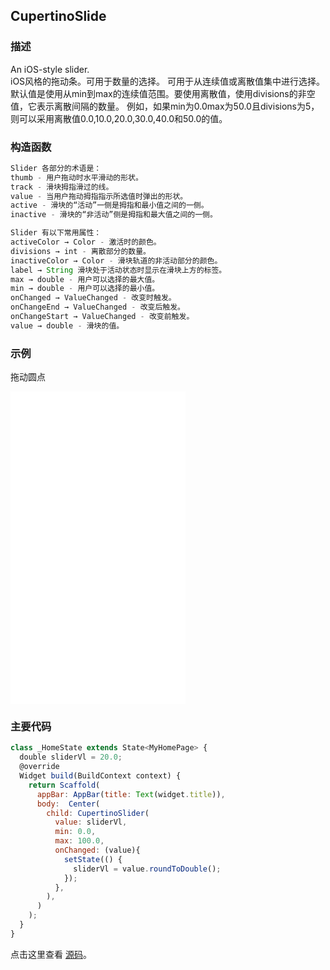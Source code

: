 ## CupertinoSlide

### 描述
An iOS-style slider.  
iOS风格的拖动条。可用于数量的选择。
可用于从连续值或离散值集中进行选择。默认值是使用从min到max的连续值范围。要使用离散值，使用divisions的非空值，它表示离散间隔的数量。
例如，如果min为0.0max为50.0且divisions为5，则可以采用离散值0.0,10.0,20.0,30.0,40.0和50.0的值。

### 构造函数
```javascript
Slider 各部分的术语是：
thumb - 用户拖动时水平滑动的形状。
track - 滑块拇指滑过的线。
value - 当用户拖动拇指指示所选值时弹出的形状。
active - 滑块的“活动”一侧是拇指和最小值之间的一侧。
inactive - 滑块的“非活动”侧是拇指和最大值之间的一侧。

Slider 有以下常用属性：
activeColor → Color - 激活时的颜色。
divisions → int - 离散部分的数量。
inactiveColor → Color - 滑块轨道的非活动部分的颜色。
label → String 滑块处于活动状态时显示在滑块上方的标签。
max → double - 用户可以选择的最大值。
min → double - 用户可以选择的最小值。
onChanged → ValueChanged - 改变时触发。
onChangeEnd → ValueChanged - 改变后触发。
onChangeStart → ValueChanged - 改变前触发。
value → double - 滑块的值。
```


### 示例  
拖动圆点
<iframe src="./web/index.html" width="280px" height="500px" frameborder="0" scrolling="no"></iframe>

### 主要代码
```javascript
class _HomeState extends State<MyHomePage> {
  double sliderVl = 20.0;
  @override
  Widget build(BuildContext context) {
    return Scaffold(
      appBar: AppBar(title: Text(widget.title)),
      body:  Center(
        child: CupertinoSlider(
          value: sliderVl,
          min: 0.0,
          max: 100.0,
          onChanged: (value){
            setState(() {
              sliderVl = value.roundToDouble();
            });
          },
        ),
      )
    );
  }
}
```

点击这里查看 [源码](./web/main.dart)。

